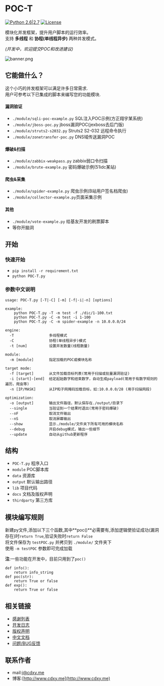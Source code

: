 # POC-T
[![Python 2.6|2.7](https://img.shields.io/badge/python-2.6|2.7-yellow.svg)](https://www.python.org/) [![License](https://img.shields.io/badge/license-GPLv2-red.svg)](https://raw.githubusercontent.com/Xyntax/POC-T/master/docs/LICENSE.txt)  

模块化并发框架，提升用户脚本的运行效率。  
支持 **多线程** 和 **协程(单线程异步)** 两种并发模式。
  
*(开发中，欢迎提交POC和改进建议)*  
  
![banner.png](https://github.com/Xyntax/POC-T/blob/cdxy/docs/banner.png) 

## 它能做什么？  
这个小巧的并发框架可以满足许多日常需求.  
用户可参考以下已集成的脚本来编写您的功能模块.    

#### 漏洞验证 
* `./module/sqli-poc-example.py` SQL注入POC示例(方正翔宇某系统)  
* `./module/jboss-poc.py`        jboss漏洞POC(jexboss去后门版)  
* `./module/struts2-s2032.py`    Struts2 S2-032 远程命令执行  
* `./module/zonetransfer-poc.py` DNS域传送漏洞POC
  
#### 爆破&扫描 
* `./module/zabbix-weakpass.py`  zabbix弱口令扫描  
* `./module/brute-example.py`    密码爆破示例(51idc某站)
  
#### 爬虫&采集
* `./module/spider-example.py`   爬虫示例(B站用户签名档爬虫)  
* `./module/collector-example.py`页面采集示例  
  
#### 其他 
* `./module/vote-example.py`     给基友开发的刷票脚本  
* 等你开脑洞  
  


  
## 开始 
### 快速开始 
* `pip install -r requirement.txt` 
* `python POC-T.py`  

### 参数中文说明 
```
usage: POC-T.py [-T|-C] [-m] [-f|-i|-n] [options]
  
example:
    python POC-T.py -T -m test -f ./dic/1-100.txt
    python POC-T.py -C -m test -i 1-100
    python POC-T.py -C -m spider-example -n 10.0.0.0/24
  
engine:
  -T                多线程模式
  -C                协程(单线程异步)模式
  -t [num]          设置并发数量(线程数量)
  
module:
  -m [module]       指定加载的POC或模块名称

target mode:
  -f [target]       从文件加载目标列表(常用于扫描或批量漏洞验证)
  -i [start]-[end]  给定起始数字和结束数字，自动生成payload(常用于有数字规则的遍历，爬虫等)
  -n [IP/MASK]      从IP和子网掩码加载目标，如:10.0.0.0/28 (用于扫描网段)

optimization:
  -o [output]       输出文件路径，默认保存在./output/目录下
  --single          当验证到一个结果时退出(常用于密码爆破)
  --nF              取消文件输出
  --nS              取消屏幕输出
  --show            显示./module/文件夹下所有可用的模块名称
  --debug           开启debug模式，输出一些细节
  --update          自动从github更新程序
```  
  
  
## 结构  
* `POC-T.py`    程序入口  
* `module`      POC脚本库  
* `data`        资源库  
* `output`      默认输出路径
* `lib`         项目代码  
* `docs`        文档及版权声明
* `thirdparty`  第三方库
  
## 模块编写规则
新建py文件,添加以下三个函数,其中**poc()**必需要有,添加逻辑使验证成功(漏洞存在)时`return True`,验证失败时`return False`    
将文件保存为 `testPOC.py` 并拷贝到 `./module/` 文件夹下  
使用 `-m testPOC` 参数即可完成加载  
  
**注**:一些功能在开发中，目前只用到了`poc()`  
  
```
def info():
    return info_string
def poc(str):
    return True or false
def exp():
    return True or false
```  

相关链接
----
* [感谢列表](./docs/THANKS.md)
* [开发日志](./docs/CHANGELOG.md)
* [版权声明](./docs/LICENSE.txt)
* [中文文档](./docs/USAGE.md)
* [问题/BUG反馈](https://github.com/Xyntax/POC-T/issues)

联系作者
----
* mail:i@cdxy.me  
* 博客:[http://www.cdxy.me](http://www.cdxy.me)  
  
